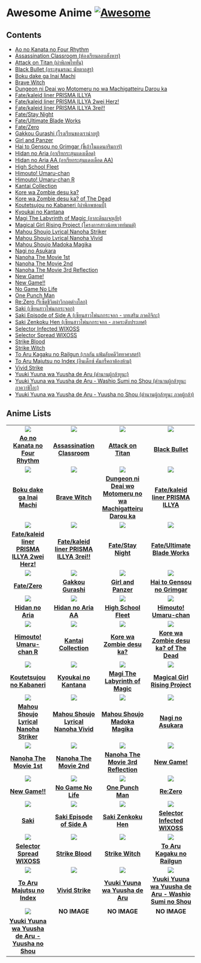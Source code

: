 # Awesome Anime [![Awesome](https://cdn.rawgit.com/sindresorhus/awesome/d7305f38d29fed78fa85652e3a63e154dd8e8829/media/badge.svg)](https://github.com/Weerapat1993/awesome-anime)

## Contents
* [Ao no Kanata no Four Rhythm](https://www.google.com/search?q=Ao+no+Kanata+no+Four+Rhythm)
* [Assassination Classroom (ห้องเรียนลอบสังหาร)](https://www.google.com/search?q=Assassination+Classroom)
* [Attack on Titan (ผ่าพิภพไททั่น)](https://www.google.com/search?q=Attack+on+Titan)
* [Black Bullet (กระสุนมรณะ นัยตาอสูร)](https://www.google.com/search?q=Black+Bullet)
* [Boku dake ga Inai Machi](https://www.google.com/search?q=Boku+dake+ga+Inai+Machi)
* [Brave Witch](https://www.google.com/search?q=Brave+Witch)
* [Dungeon ni Deai wo Motomeru no wa Machigatteiru Darou ka](https://www.google.com/search?q=Dungeon+ni+Deai+wo+Motomeru+no+wa+Machigatteiru+Darou+ka)
* [Fate/kaleid liner PRISMA ILLYA](https://www.google.com/search?q=Fate/kaleid+liner+PRISMA+ILLYA)
* [Fate/kaleid liner PRISMA ILLYA 2wei Herz!](https://www.google.com/search?q=Fate/kaleid+liner+PRISMA+ILLYA+2wei+Herz!)
* [Fate/kaleid liner PRISMA ILLYA 3rei!!](https://www.google.com/search?q=Fate/kaleid+liner+PRISMA+ILLYA+3rei!!)
* [Fate/Stay Night](https://www.google.com/search?q=Fate/Stay+Night)
* [Fate/Ultimate Blade Works](https://www.google.com/search?q=Fate/Ultimate+Blade+Works)
* [Fate/Zero](https://www.google.com/search?q=Fate/Zero)
* [Gakkou Gurashi (โรงเรียนของเราน่าอยู่)](https://www.google.com/search?q=Gakkou+Gurashi)
* [Girl and Panzer](https://www.google.com/search?q=Girl+and+Panzer)
* [Hai to Gensou no Grimgar (ขี้เถ้าในแดนกริมการ์)](https://www.google.com/search?q=Hai+to+Gensou+no+Grimgar)
* [Hidan no Aria (อาเรียกระสุนแดงเดือด)](https://www.google.com/search?q=Hidan+no+Aria)
* [Hidan no Aria AA (อาเรียกระสุนแดงเดือด AA)](https://www.google.com/search?q=Hidan+no+Aria+AA)
* [High School Fleet](https://www.google.com/search?q=High+School+Fleet)
* [Himouto! Umaru-chan](https://www.google.com/search?q=Himouto!+Umaru-chan)
* [Himouto! Umaru-chan R](https://www.google.com/search?q=Himouto!+Umaru-chan+R)
* [Kantai Collection](https://www.google.com/search?q=Kantai+Collection)
* [Kore wa Zombie desu ka?](https://www.google.com/search?q=Kore+wa+Zombie+desu+ka?)
* [Kore wa Zombie desu ka? of The Dead](https://www.google.com/search?q=Kore+wa+Zombie+desu+ka?+of+The+Dead)
* [Koutetsujou no Kabaneri (ผ่าพิภพซอมบี้)](https://www.google.com/search?q=Koutetsujou+no+Kabaneri)
* [Kyoukai no Kantana](https://www.google.com/search?q=Kyoukai+no+Kantana)
* [Magi The Labyrinth of Magic (อาละดินผจญภัย)](https://www.google.com/search?q=Magi+The+Labyrinth+of+Magic)
* [Magical Girl Rising Project (โครงการสาวน้อยเวทย์มนต์)](https://www.google.com/search?q=Magical+Girl+Rising+Project)
* [Mahou Shoujo Lyrical Nanoha Striker](https://www.google.com/search?q=Mahou+Shoujo+Lyrical+Nanoha+Striker)
* [Mahou Shoujo Lyrical Nanoha Vivid](https://www.google.com/search?q=Mahou+Shoujo+Lyrical+Nanoha+Vivid)
* [Mahou Shoujo Madoka Magika](https://www.google.com/search?q=Mahou+Shoujo+Madoka+Magika)
* [Nagi no Asukara](https://www.google.com/search?q=Nagi+no+Asukara)
* [Nanoha The Movie 1st](https://www.google.com/search?q=Nanoha+The+Movie+1st)
* [Nanoha The Movie 2nd](https://www.google.com/search?q=Nanoha+The+Movie+2nd)
* [Nanoha The Movie 3rd Reflection](https://www.google.com/search?q=Nanoha+The+Movie+3rd+Reflection)
* [New Game!](https://www.google.com/search?q=New+Game!)
* [New Game!!](https://www.google.com/search?q=New+Game!!)
* [No Game No Life](https://www.google.com/search?q=No+Game+No+Life)
* [One Punch Man](https://www.google.com/search?q=One+Punch+Man)
* [Re:Zero (รีเซ็ตชีวิตผ่าวิกฤตต่างโลก)](https://www.google.com/search?q=Re:Zero)
* [Saki (เซียนสาวไพ่นกกระจอก)](https://www.google.com/search?q=Saki)
* [Saki Episode of Side A (เซียนสาวไพ่นกกระจอก - บทเสริม ภาคอิจิกะ)](https://www.google.com/search?q=Saki+Episode+of+Side+A)
* [Saki Zenkoku Hen (เซียนสาวไพ่นกกระจอก - ภาคระดับประเทศ)](https://www.google.com/search?q=Saki+Zenkoku+Hen)
* [Selector Infected WIXOSS](https://www.google.com/search?q=Selector+Infected+WIXOSS)
* [Selector Spread WIXOSS](https://www.google.com/search?q=Selector+Spread+WIXOSS)
* [Strike Blood](https://www.google.com/search?q=Strike+Blood)
* [Strike Witch](https://www.google.com/search?q=Strike+Witch)
* [To Aru Kagaku no Railgun (เรลกัน แฟ้มลับคดีวิทยาศาสตร์)](https://www.google.com/search?q=To+Aru+Kagaku+no+Railgun)
* [To Aru Majutsu no Index (อินเด็กซ์ คัมภรีคถาต้องห้าม)](https://www.google.com/search?q=To+Aru+Majutsu+no+Index)
* [Vivid Strike](https://www.google.com/search?q=Vivid+Strike)
* [Yuuki Yuuna wa Yuusha de Aru (ตำนานผู้กล้ายูนะ)](https://www.google.com/search?q=Yuuki+Yuuna+wa+Yuusha+de+Aru)
* [Yuuki Yuuna wa Yuusha de Aru - Washio Sumi no Shou (ตำนานผู้กล้ายูนะ ภาควาชิโอะ)](https://www.google.com/search?q=Yuuki+Yuuna+wa+Yuusha+de+Aru+-+Washio+Sumi+no+Shou)
* [Yuuki Yuuna wa Yuusha de Aru - Yuusha no Shou (ตำนานผู้กล้ายูนะ ภาคผู้กล้า)](https://www.google.com/search?q=Yuuki+Yuuna+wa+Yuusha+de+Aru+-+Yuusha+no+Shou)


## Anime Lists

| | | | |
| :------: | :------: | :------: | :------: |
| [<img src="./src/assets/images/readme/ao-no-kanata-no-four-rhythm.jpg" />](https://www.google.com/search?q=Ao+no+Kanata+no+Four+Rhythm) | [<img src="./src/assets/images/readme/assassination-classroom.jpg" />](https://www.google.com/search?q=Assassination+Classroom) | [<img src="./src/assets/images/readme/attack-on-titan.jpg" />](https://www.google.com/search?q=Attack+on+Titan) | [<img src="./src/assets/images/readme/black-bullet.jpg" />](https://www.google.com/search?q=Black+Bullet) |
| [**Ao no Kanata no Four Rhythm**](https://www.google.com/search?q=Ao+no+Kanata+no+Four+Rhythm) | [**Assassination Classroom**](https://www.google.com/search?q=Assassination+Classroom) | [**Attack on Titan**](https://www.google.com/search?q=Attack+on+Titan) | [**Black Bullet**](https://www.google.com/search?q=Black+Bullet) |
| [<img src="./src/assets/images/readme/boku-dake-ga-inai-machi.jpg" />](https://www.google.com/search?q=Boku+dake+ga+Inai+Machi) | [<img src="./src/assets/images/readme/brave-witch.jpg" />](https://www.google.com/search?q=Brave+Witch) | [<img src="./src/assets/images/readme/dungeon-ni-deai-wo-motomeru-no-wa-machigatteiru-darou-ka.jpg" />](https://www.google.com/search?q=Dungeon+ni+Deai+wo+Motomeru+no+wa+Machigatteiru+Darou+ka) | [<img src="./src/assets/images/readme/fate-kaleid-liner-prisma-illya.jpg" />](https://www.google.com/search?q=Fate/kaleid+liner+PRISMA+ILLYA) |
| [**Boku dake ga Inai Machi**](https://www.google.com/search?q=Boku+dake+ga+Inai+Machi) | [**Brave Witch**](https://www.google.com/search?q=Brave+Witch) | [**Dungeon ni Deai wo Motomeru no wa Machigatteiru Darou ka**](https://www.google.com/search?q=Dungeon+ni+Deai+wo+Motomeru+no+wa+Machigatteiru+Darou+ka) | [**Fate/kaleid liner PRISMA ILLYA**](https://www.google.com/search?q=Fate/kaleid+liner+PRISMA+ILLYA) |
| [<img src="./src/assets/images/readme/fate-kaleid-liner-prisma-illya-2wei-herz.jpg" />](https://www.google.com/search?q=Fate/kaleid+liner+PRISMA+ILLYA+2wei+Herz!) | [<img src="./src/assets/images/readme/fate-kaleid-liner-prisma-illya-3rei.jpg" />](https://www.google.com/search?q=Fate/kaleid+liner+PRISMA+ILLYA+3rei!!) | [<img src="./src/assets/images/readme/fate-stay-night.jpg" />](https://www.google.com/search?q=Fate/Stay+Night) | [<img src="./src/assets/images/readme/fate-ultimate-blade-works.jpg" />](https://www.google.com/search?q=Fate/Ultimate+Blade+Works) |
| [**Fate/kaleid liner PRISMA ILLYA 2wei Herz!**](https://www.google.com/search?q=Fate/kaleid+liner+PRISMA+ILLYA+2wei+Herz!) | [**Fate/kaleid liner PRISMA ILLYA 3rei!!**](https://www.google.com/search?q=Fate/kaleid+liner+PRISMA+ILLYA+3rei!!) | [**Fate/Stay Night**](https://www.google.com/search?q=Fate/Stay+Night) | [**Fate/Ultimate Blade Works**](https://www.google.com/search?q=Fate/Ultimate+Blade+Works) |
| [<img src="./src/assets/images/readme/fate-zero.jpg" />](https://www.google.com/search?q=Fate/Zero) | [<img src="./src/assets/images/readme/gakkou-gurashi.jpg" />](https://www.google.com/search?q=Gakkou+Gurashi) | [<img src="./src/assets/images/readme/girl-and-panzer.jpg" />](https://www.google.com/search?q=Girl+and+Panzer) | [<img src="./src/assets/images/readme/hai-to-gensou-no-grimgar.jpg" />](https://www.google.com/search?q=Hai+to+Gensou+no+Grimgar) |
| [**Fate/Zero**](https://www.google.com/search?q=Fate/Zero) | [**Gakkou Gurashi**](https://www.google.com/search?q=Gakkou+Gurashi) | [**Girl and Panzer**](https://www.google.com/search?q=Girl+and+Panzer) | [**Hai to Gensou no Grimgar**](https://www.google.com/search?q=Hai+to+Gensou+no+Grimgar) |
| [<img src="./src/assets/images/readme/hidan-no-aria.jpg" />](https://www.google.com/search?q=Hidan+no+Aria) | [<img src="./src/assets/images/readme/hidan-no-aria-aa.jpg" />](https://www.google.com/search?q=Hidan+no+Aria+AA) | [<img src="./src/assets/images/readme/high-school-fleet.jpg" />](https://www.google.com/search?q=High+School+Fleet) | [<img src="./src/assets/images/readme/himouto-umaru-chan.jpg" />](https://www.google.com/search?q=Himouto!+Umaru-chan) |
| [**Hidan no Aria**](https://www.google.com/search?q=Hidan+no+Aria) | [**Hidan no Aria AA**](https://www.google.com/search?q=Hidan+no+Aria+AA) | [**High School Fleet**](https://www.google.com/search?q=High+School+Fleet) | [**Himouto! Umaru-chan**](https://www.google.com/search?q=Himouto!+Umaru-chan) |
| [<img src="./src/assets/images/readme/himouto-umaru-chan-r.jpg" />](https://www.google.com/search?q=Himouto!+Umaru-chan+R) | [<img src="./src/assets/images/readme/kantai-collection.jpg" />](https://www.google.com/search?q=Kantai+Collection) | [<img src="./src/assets/images/readme/kore-wa-zombie-desu-ka.jpg" />](https://www.google.com/search?q=Kore+wa+Zombie+desu+ka?) | [<img src="./src/assets/images/readme/kore-wa-zombie-desu-ka-of-the-dead.jpg" />](https://www.google.com/search?q=Kore+wa+Zombie+desu+ka?+of+The+Dead) |
| [**Himouto! Umaru-chan R**](https://www.google.com/search?q=Himouto!+Umaru-chan+R) | [**Kantai Collection**](https://www.google.com/search?q=Kantai+Collection) | [**Kore wa Zombie desu ka?**](https://www.google.com/search?q=Kore+wa+Zombie+desu+ka?) | [**Kore wa Zombie desu ka? of The Dead**](https://www.google.com/search?q=Kore+wa+Zombie+desu+ka?+of+The+Dead) |
| [<img src="./src/assets/images/readme/koutetsujou-no-kabaneri.jpg" />](https://www.google.com/search?q=Koutetsujou+no+Kabaneri) | [<img src="./src/assets/images/readme/kyoukai-no-kantana.jpg" />](https://www.google.com/search?q=Kyoukai+no+Kantana) | [<img src="./src/assets/images/readme/magi-the-labyrinth-of-magic.jpg" />](https://www.google.com/search?q=Magi+The+Labyrinth+of+Magic) | [<img src="./src/assets/images/readme/magical-girl-rising-project.jpg" />](https://www.google.com/search?q=Magical+Girl+Rising+Project) |
| [**Koutetsujou no Kabaneri**](https://www.google.com/search?q=Koutetsujou+no+Kabaneri) | [**Kyoukai no Kantana**](https://www.google.com/search?q=Kyoukai+no+Kantana) | [**Magi The Labyrinth of Magic**](https://www.google.com/search?q=Magi+The+Labyrinth+of+Magic) | [**Magical Girl Rising Project**](https://www.google.com/search?q=Magical+Girl+Rising+Project) |
| [<img src="./src/assets/images/readme/mahou-shoujo-lyrical-nanoha-striker.jpg" />](https://www.google.com/search?q=Mahou+Shoujo+Lyrical+Nanoha+Striker) | [<img src="./src/assets/images/readme/mahou-shoujo-lyrical-nanoha-vivid.jpg" />](https://www.google.com/search?q=Mahou+Shoujo+Lyrical+Nanoha+Vivid) | [<img src="./src/assets/images/readme/mahou-shoujo-madoka-magika.jpg" />](https://www.google.com/search?q=Mahou+Shoujo+Madoka+Magika) | [<img src="./src/assets/images/readme/nagi-no-asukara.jpg" />](https://www.google.com/search?q=Nagi+no+Asukara) |
| [**Mahou Shoujo Lyrical Nanoha Striker**](https://www.google.com/search?q=Mahou+Shoujo+Lyrical+Nanoha+Striker) | [**Mahou Shoujo Lyrical Nanoha Vivid**](https://www.google.com/search?q=Mahou+Shoujo+Lyrical+Nanoha+Vivid) | [**Mahou Shoujo Madoka Magika**](https://www.google.com/search?q=Mahou+Shoujo+Madoka+Magika) | [**Nagi no Asukara**](https://www.google.com/search?q=Nagi+no+Asukara) |
| [<img src="./src/assets/images/readme/nanoha-the-movie-1st.jpg" />](https://www.google.com/search?q=Nanoha+The+Movie+1st) | [<img src="./src/assets/images/readme/nanoha-the-movie-2nd.jpg" />](https://www.google.com/search?q=Nanoha+The+Movie+2nd) | [<img src="./src/assets/images/readme/nanoha-the-movie-3rd-reflection.jpg" />](https://www.google.com/search?q=Nanoha+The+Movie+3rd+Reflection) | [<img src="./src/assets/images/readme/new-game.jpg" />](https://www.google.com/search?q=New+Game!) |
| [**Nanoha The Movie 1st**](https://www.google.com/search?q=Nanoha+The+Movie+1st) | [**Nanoha The Movie 2nd**](https://www.google.com/search?q=Nanoha+The+Movie+2nd) | [**Nanoha The Movie 3rd Reflection**](https://www.google.com/search?q=Nanoha+The+Movie+3rd+Reflection) | [**New Game!**](https://www.google.com/search?q=New+Game!) |
| [<img src="./src/assets/images/readme/new-game.jpg" />](https://www.google.com/search?q=New+Game!!) | [<img src="./src/assets/images/readme/no-game-no-life.jpg" />](https://www.google.com/search?q=No+Game+No+Life) | [<img src="./src/assets/images/readme/one-punch-man.jpg" />](https://www.google.com/search?q=One+Punch+Man) | [<img src="./src/assets/images/readme/re-zero.jpg" />](https://www.google.com/search?q=Re:Zero) |
| [**New Game!!**](https://www.google.com/search?q=New+Game!!) | [**No Game No Life**](https://www.google.com/search?q=No+Game+No+Life) | [**One Punch Man**](https://www.google.com/search?q=One+Punch+Man) | [**Re:Zero**](https://www.google.com/search?q=Re:Zero) |
| [<img src="./src/assets/images/readme/saki.jpg" />](https://www.google.com/search?q=Saki) | [<img src="./src/assets/images/readme/saki-episode-of-side-a.jpg" />](https://www.google.com/search?q=Saki+Episode+of+Side+A) | [<img src="./src/assets/images/readme/saki-zenkoku-hen.jpg" />](https://www.google.com/search?q=Saki+Zenkoku+Hen) | [<img src="./src/assets/images/readme/selector-infected-wixoss.jpg" />](https://www.google.com/search?q=Selector+Infected+WIXOSS) |
| [**Saki**](https://www.google.com/search?q=Saki) | [**Saki Episode of Side A**](https://www.google.com/search?q=Saki+Episode+of+Side+A) | [**Saki Zenkoku Hen**](https://www.google.com/search?q=Saki+Zenkoku+Hen) | [**Selector Infected WIXOSS**](https://www.google.com/search?q=Selector+Infected+WIXOSS) |
| [<img src="./src/assets/images/readme/selector-spread-wixoss.jpg" />](https://www.google.com/search?q=Selector+Spread+WIXOSS) | [<img src="./src/assets/images/readme/strike-blood.jpg" />](https://www.google.com/search?q=Strike+Blood) | [<img src="./src/assets/images/readme/strike-witch.jpg" />](https://www.google.com/search?q=Strike+Witch) | [<img src="./src/assets/images/readme/to-aru-kagaku-no-railgun.jpg" />](https://www.google.com/search?q=To+Aru+Kagaku+no+Railgun) |
| [**Selector Spread WIXOSS**](https://www.google.com/search?q=Selector+Spread+WIXOSS) | [**Strike Blood**](https://www.google.com/search?q=Strike+Blood) | [**Strike Witch**](https://www.google.com/search?q=Strike+Witch) | [**To Aru Kagaku no Railgun**](https://www.google.com/search?q=To+Aru+Kagaku+no+Railgun) |
| [<img src="./src/assets/images/readme/to-aru-majutsu-no-index.jpg" />](https://www.google.com/search?q=To+Aru+Majutsu+no+Index) | [<img src="./src/assets/images/readme/vivid-strike.jpg" />](https://www.google.com/search?q=Vivid+Strike) | [<img src="./src/assets/images/readme/yuuki-yuuna-wa-yuusha-de-aru.jpg" />](https://www.google.com/search?q=Yuuki+Yuuna+wa+Yuusha+de+Aru) | [<img src="./src/assets/images/readme/yuuki-yuuna-wa-yuusha-de-aru-washio-sumi-no-shou.jpg" />](https://www.google.com/search?q=Yuuki+Yuuna+wa+Yuusha+de+Aru+-+Washio+Sumi+no+Shou) |
| [**To Aru Majutsu no Index**](https://www.google.com/search?q=To+Aru+Majutsu+no+Index) | [**Vivid Strike**](https://www.google.com/search?q=Vivid+Strike) | [**Yuuki Yuuna wa Yuusha de Aru**](https://www.google.com/search?q=Yuuki+Yuuna+wa+Yuusha+de+Aru) | [**Yuuki Yuuna wa Yuusha de Aru - Washio Sumi no Shou**](https://www.google.com/search?q=Yuuki+Yuuna+wa+Yuusha+de+Aru+-+Washio+Sumi+no+Shou) |
| [<img src="./src/assets/images/readme/yuuki-yuuna-wa-yuusha-de-aru-yuusha-no-shou.jpg" />](https://www.google.com/search?q=Yuuki+Yuuna+wa+Yuusha+de+Aru+-+Yuusha+no+Shou) | **NO IMAGE** | **NO IMAGE** | **NO IMAGE** |
| [**Yuuki Yuuna wa Yuusha de Aru - Yuusha no Shou**](https://www.google.com/search?q=Yuuki+Yuuna+wa+Yuusha+de+Aru+-+Yuusha+no+Shou) | | | |

